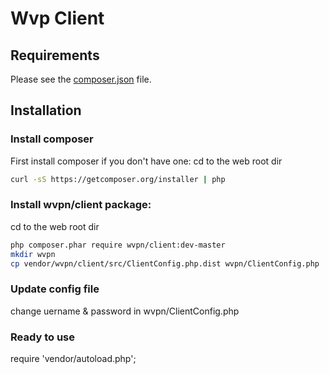 Wvp Client
==============================

Requirements
------------
Please see the [composer.json](composer.json) file.

Installation
------------

### Install composer
First install composer if you don't have one:
cd to the web root dir

```bash
curl -sS https://getcomposer.org/installer | php
```

### Install wvpn/client package:
cd to the web root dir

```bash
php composer.phar require wvpn/client:dev-master
mkdir wvpn
cp vendor/wvpn/client/src/ClientConfig.php.dist wvpn/ClientConfig.php
```

### Update config file
change uername & password in wvpn/ClientConfig.php

### Ready to use
require 'vendor/autoload.php';
